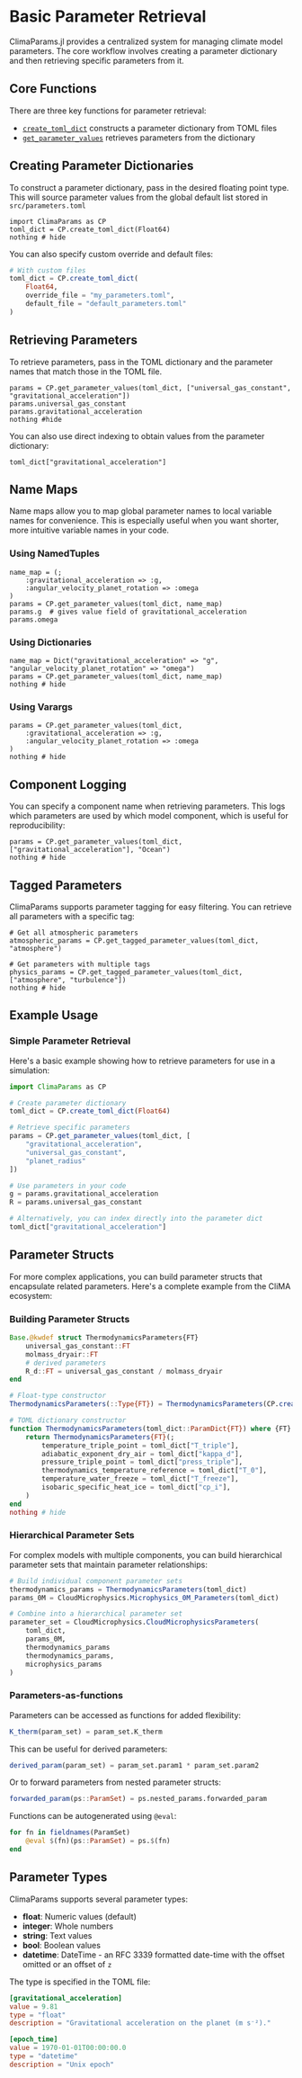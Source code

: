 # Basic Parameter Retrieval

ClimaParams.jl provides a centralized system for managing climate model parameters. The core workflow involves creating a parameter dictionary and then retrieving specific parameters from it.

## Core Functions

There are three key functions for parameter retrieval:
- [`create_toml_dict`](@ref) constructs a parameter dictionary from TOML files
- [`get_parameter_values`](@ref) retrieves parameters from the dictionary

## Creating Parameter Dictionaries

To construct a parameter dictionary, pass in the desired floating point type. 
This will source parameter values from the global default list stored in `src/parameters.toml`

```@example howto
import ClimaParams as CP
toml_dict = CP.create_toml_dict(Float64)
nothing # hide
```

You can also specify custom override and default files:

```julia
# With custom files
toml_dict = CP.create_toml_dict(
    Float64,
    override_file = "my_parameters.toml",
    default_file = "default_parameters.toml"
)
```

## Retrieving Parameters

To retrieve parameters, pass in the TOML dictionary and the parameter names that match those in the TOML file.

```@example howto
params = CP.get_parameter_values(toml_dict, ["universal_gas_constant", "gravitational_acceleration"])
params.universal_gas_constant
params.gravitational_acceleration
nothing #hide
```

You can also use direct indexing to obtain values from the parameter dictionary:
```@example howto
toml_dict["gravitational_acceleration"]
```

## Name Maps

Name maps allow you to map global parameter names to local variable names for
convenience. This is especially useful when you want shorter, more intuitive
variable names in your code.

### Using NamedTuples

```@example howto
name_map = (;
    :gravitational_acceleration => :g,
    :angular_velocity_planet_rotation => :omega
)
params = CP.get_parameter_values(toml_dict, name_map)
params.g  # gives value field of gravitational_acceleration
params.omega
```

### Using Dictionaries

```@example howto
name_map = Dict("gravitational_acceleration" => "g", "angular_velocity_planet_rotation" => "omega")
params = CP.get_parameter_values(toml_dict, name_map)
nothing # hide
```

### Using Varargs

```@example howto
params = CP.get_parameter_values(toml_dict, 
    :gravitational_acceleration => :g,
    :angular_velocity_planet_rotation => :omega
)
nothing # hide
```

## Component Logging

You can specify a component name when retrieving parameters. This logs which parameters are used by which model component, which is useful for reproducibility:

```@example howto
params = CP.get_parameter_values(toml_dict, ["gravitational_acceleration"], "Ocean")
nothing # hide
```

## Tagged Parameters

ClimaParams supports parameter tagging for easy filtering. You can retrieve all parameters with a specific tag:

```@example howto
# Get all atmospheric parameters
atmospheric_params = CP.get_tagged_parameter_values(toml_dict, "atmosphere")

# Get parameters with multiple tags
physics_params = CP.get_tagged_parameter_values(toml_dict, ["atmosphere", "turbulence"])
nothing # hide
```

## Example Usage

### Simple Parameter Retrieval

Here's a basic example showing how to retrieve parameters for use in a simulation:

```julia
import ClimaParams as CP

# Create parameter dictionary
toml_dict = CP.create_toml_dict(Float64)

# Retrieve specific parameters
params = CP.get_parameter_values(toml_dict, [
    "gravitational_acceleration",
    "universal_gas_constant", 
    "planet_radius"
])

# Use parameters in your code
g = params.gravitational_acceleration
R = params.universal_gas_constant

# Alternatively, you can index directly into the parameter dict
toml_dict["gravitational_acceleration"]

```

## Parameter Structs

For more complex applications, you can build parameter structs that encapsulate
related parameters. Here's a complete example from the CliMA ecosystem:

### Building Parameter Structs

```julia
Base.@kwdef struct ThermodynamicsParameters{FT}
    universal_gas_constant::FT
    molmass_dryair::FT
    # derived parameters
    R_d::FT = universal_gas_constant / molmass_dryair
end

# Float-type constructor
ThermodynamicsParameters(::Type{FT}) = ThermodynamicsParameters(CP.create_toml_dict(FT))

# TOML dictionary constructor
function ThermodynamicsParameters(toml_dict::ParamDict{FT}) where {FT}
    return ThermodynamicsParameters{FT}(;
        temperature_triple_point = toml_dict["T_triple"],
        adiabatic_exponent_dry_air = toml_dict["kappa_d"],
        pressure_triple_point = toml_dict["press_triple"],
        thermodynamics_temperature_reference = toml_dict["T_0"],
        temperature_water_freeze = toml_dict["T_freeze"],
        isobaric_specific_heat_ice = toml_dict["cp_i"],
    )
end
nothing # hide
```

### Hierarchical Parameter Sets

For complex models with multiple components, you can build hierarchical
parameter sets that maintain parameter relationships:

```julia
# Build individual component parameter sets
thermodynamics_params = ThermodynamicsParameters(toml_dict)
params_0M = CloudMicrophysics.Microphysics_0M_Parameters(toml_dict)

# Combine into a hierarchical parameter set
parameter_set = CloudMicrophysics.CloudMicrophysicsParameters(
    toml_dict,
    params_0M,
    thermodynamics_params
    thermodynamics_params,
    microphysics_params
)
```

### Parameters-as-functions

Parameters can be accessed as functions for added flexibility:

```julia
K_therm(param_set) = param_set.K_therm
```

This can be useful for derived parameters:

```julia
derived_param(param_set) = param_set.param1 * param_set.param2
```

Or to forward parameters from nested parameter structs:

```julia
forwarded_param(ps::ParamSet) = ps.nested_params.forwarded_param
```

Functions can be autogenerated using `@eval`:

```julia
for fn in fieldnames(ParamSet)
    @eval $(fn)(ps::ParamSet) = ps.$(fn)
end
```

## Parameter Types

ClimaParams supports several parameter types:

- **float**: Numeric values (default)
- **integer**: Whole numbers
- **string**: Text values
- **bool**: Boolean values
- **datetime**: DateTime - an RFC 3339 formatted date-time with the offset omitted or an offset of `z`

The type is specified in the TOML file:

```toml
[gravitational_acceleration]
value = 9.81
type = "float"
description = "Gravitational acceleration on the planet (m s⁻²)."

[epoch_time]
value = 1970-01-01T00:00:00.0
type = "datetime"
description = "Unix epoch"
```
